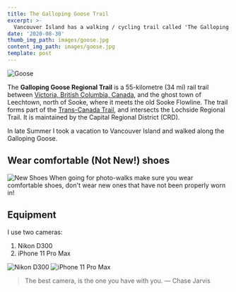 ```yaml
---
title: The Galloping Goose Trail
excerpt: >-
  Vancouver Island has a walking / cycling trail called 'The Galloping Goose Regional Trail' is 55 kilometer part of the Trans-Canada Trail. 
date: '2020-08-30'
thumb_img_path: images/goose.jpg
content_img_path: images/goose.jpg
template: post
---
```


![Goose](/images/goose.jpg)

The **Galloping Goose Regional Trail** is a 55-kilometre (34 mi) rail trail between [Victoria, British Columbia, Canada](https://en.m.wikipedia.org/wiki/Victoria,_British_Columbia), and the ghost town of Leechtown, north of Sooke, where it meets the old Sooke Flowline. The trail forms part of the [Trans-Canada Trail](https://en.m.wikipedia.org/wiki/Trans-Canada_Trail), and intersects the Lochside Regional Trail. It is maintained by the Capital Regional District (CRD).

In late Summer I took a vacation to Vancouver Island and walked along the Galloping Goose.

## Wear comfortable (Not New!) shoes

![New Shoes](/images/shoes.jpg)
When going for photo-walks make sure you wear comfortable shoes, don't wear new ones that have not been properly worn in!


## Equipment

I use two cameras:
1. Nikon D300
2. iPhone 11 Pro Max

![Nikon D300](/images/D300.jpg)
![iPhone 11 Pro Max](/images/iphone.jpg)

> The best camera, is the one you have with you. ― Chase Jarvis
